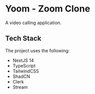 # Yoom - Zoom Clone

A video calling application.

## Tech Stack

The project uses the following:

- NextJS 14
- TypeScript
- TailwindCSS
- ShadCN
- Clerk
- Stream
